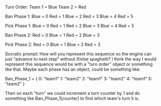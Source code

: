 Turn Order:
Team 1 = Blue
Team 2 = Red

Ban Phase 1:
Blue = 0
Red = 1
Blue = 2
Red = 3
Blue = 4
Red = 5

Pick Phase 1:
Blue = 0
Red = 1
Red = 2
Blue = 3
Blue = 4
Red = 5

Ban Phase 2:
Red = 0
Blue = 1
Red = 2
Blue = 3

Pick Phase 2:
Red = 0
Blue = 1
Blue = 2
Red = 3

Socratic prompt: How will you represent this sequence so the engine can just “advance to next step” without if/else spaghetti?
I think the way I would represent this sequence would be with a "turn order" object or
something like that. Maybe each phase has an object, could be something like:

Ban_Phase_1 = {
0: "team1"
1: "team2"
2: "team1"
3: "team2"
4: "team1"
5: "team2"
}

Then on each "turn" we could increment a turn counter by 1 and do something like
Ban_Phase_1[counter] to find which team's turn it is.
